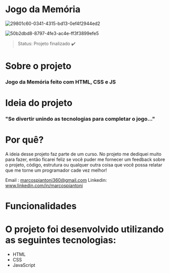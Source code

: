 <h1> Jogo da Memória  </h1>

![29801c60-0341-4315-bd13-0ef4f2944ed2](https://user-images.githubusercontent.com/100890415/175176162-f016f8e8-21a3-410c-8de2-26fbb88eb245.png)

![50b2dbd8-8797-4fe3-ac4e-ff3f3899efe5](https://user-images.githubusercontent.com/100890415/175177052-bdace08e-5769-4312-a0d6-bf98b12a4f13.png)



> Status: Projeto finalizado ✔️

<h1> Sobre o projeto </h1>

<h3> Jogo da Memória feito com HTML, CSS e JS </h3>

<h1> Ideia do projeto </h1>

###  "Se divertir unindo as tecnologias para completar o jogo..."
  
   
<h1> Por quê? </h1> 
 A ideia desse projeto faz parte de um curso. No projeto me dediquei muito para fazer,  então ficarei feliz se você puder me fornecer um feedback sobre o projeto, código, estrutura ou qualquer outra coisa que você possa relatar que me torne um programador cade vez melhor! 

Email : marcospiantoni360@gmail.com
Linkedin: www.linkedin.com/in/marcospiantoni

<h1> Funcionalidades </h1>

<h1> O projeto foi desenvolvido utilizando as seguintes tecnologias: </h1>

+ HTML
+ CSS
+ JavaScript
